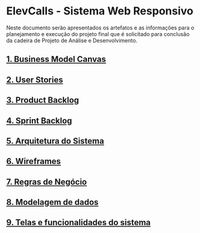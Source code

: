 # ElevCalls - Sistema Web Responsivo

Neste documento serão apresentados os artefatos e as informações para o planejamento e execução do projeto final que é solicitado para conclusão da cadeira de Projeto de Análise e Desenvolvimento.

## [1. Business Model Canvas](https://github.com/elglaubera/ElevCalls/blob/master/business_model_canvas.md)
## [2. User Stories](https://github.com/elglaubera/ElevCalls/blob/master/user_stories.md)
## [3. Product Backlog](https://github.com/elglaubera/ElevCalls/blob/master/product_backlog.md)
## [4. Sprint Backlog](https://github.com/elglaubera/ElevCalls/blob/master/sprint_backlog.md)
## [5. Arquitetura do Sistema](https://github.com/elglaubera/ElevCalls/blob/master/arquitetura_sistema.md)
## [6. Wireframes](https://github.com/elglaubera/ElevCalls/blob/master/wireframes.md)
## [7. Regras de Negócio](https://github.com/elglaubera/ElevCalls/blob/master/regras_de_negocio.md)
## [8. Modelagem de dados](https://github.com/elglaubera/ElevCalls/blob/master/modelagem_de_dados.md)
## [9. Telas e funcionalidades do sistema](https://github.com/elglaubera/ElevCalls/blob/master/telas_e_funcionalidades.md)

